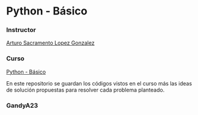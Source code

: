 # Python - Básico

### Instructor
[Arturo Sacramento Lopez Gonzalez](https://www.udemy.com/user/arturo-lopez-gonzalez/)

### Curso
[Python - Básico](https://www.udemy.com/course/python-basico-cursos-aslg/)

En este repositorio se guardan los códigos vistos en el curso más las ideas de solución propuestas para resolver cada problema planteado. 

### GandyA23
